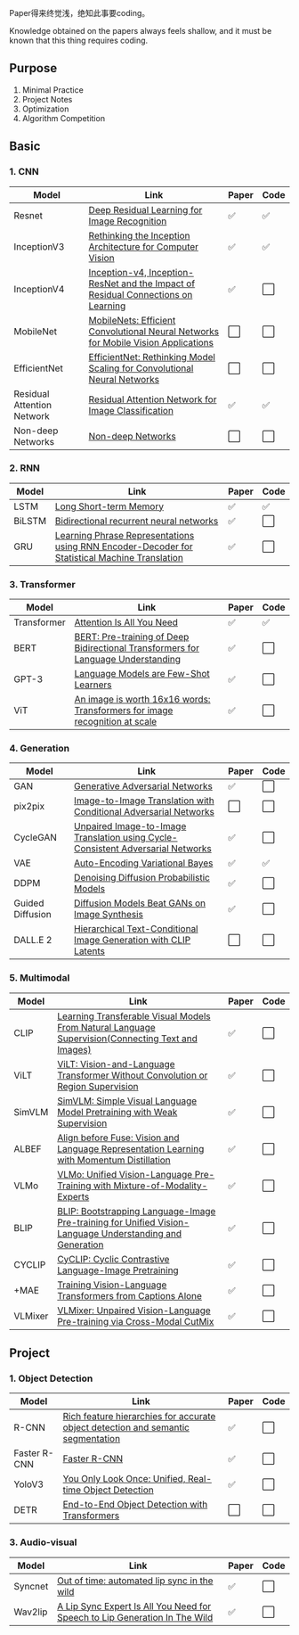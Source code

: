 <!--
 * @Author: Jiayi Liu
 * @Date: 2022-10-02 08:25:41
 * @LastEditors: Jiayi Liu
 * @LastEditTime: 2023-05-25 03:33:09
 * @FilePath: /private_jacieliu/DL-paper-implementation/README.md
 * @Description: 
 * Copyright (c) 2022 by JiayiLiu, All Rights Reserved. 
-->
Paper得来终觉浅，绝知此事要coding。

Knowledge obtained on the papers always feels shallow, and it must be known that this thing requires coding.

## Purpose

1. Minimal Practice
2. Project Notes
3. Optimization
4. Algorithm Competition

## Basic

### 1. CNN

| Model   | Link   | Paper  | Code  |
| ----  | ----  | ----  | ----  |
| Resnet  | [Deep Residual Learning for Image Recognition](https://arxiv.org/abs/1512.03385v1)  | :white_check_mark: | :white_check_mark: |
| InceptionV3  | [Rethinking the Inception Architecture for Computer Vision](https://arxiv.org/abs/1512.00567v3)  | :white_check_mark: | :white_check_mark: |
| InceptionV4  | [Inception-v4, Inception-ResNet and the Impact of Residual Connections on Learning](https://arxiv.org/abs/1602.07261)  | :white_check_mark: | :white_large_square: |
| MobileNet  | [MobileNets: Efficient Convolutional Neural Networks for Mobile Vision Applications](https://arxiv.org/abs/1704.04861)  | :white_large_square: | :white_large_square: |
| EfficientNet  | [EfficientNet: Rethinking Model Scaling for Convolutional Neural Networks](https://arxiv.org/abs/1905.11946)  | :white_large_square: | :white_large_square: |
| Residual Attention Network  | [Residual Attention Network for Image Classification](https://arxiv.org/abs/1704.06904)  | :white_check_mark: | :white_check_mark: |
| Non-deep Networks  | [Non-deep Networks](https://arxiv.org/abs/2110.07641)  | :white_large_square: | :white_large_square: |

### 2. RNN
| Model   | Link   | Paper  | Code  |
| ----  | ----  | ----  | ----  |
| LSTM  | [Long Short-term Memory](https://www.researchgate.net/publication/13853244_Long_Short-term_Memory)  | :white_check_mark: | :white_check_mark: |
| BiLSTM  | [Bidirectional recurrent neural networks](https://www.researchgate.net/publication/3316656_Bidirectional_recurrent_neural_networks)  | :white_check_mark: | :white_large_square: |
| GRU  | [Learning Phrase Representations using RNN Encoder-Decoder for Statistical Machine Translation](https://arxiv.org/abs/1406.1078)  | :white_check_mark: | :white_large_square: |

### 3. Transformer

| Model   | Link   | Paper  | Code  |
| ----  | ----  | ----  | ----  |
| Transformer  | [Attention Is All You Need](https://arxiv.org/abs/1706.03762)  | :white_check_mark: | :white_check_mark: |
| BERT  | [BERT: Pre-training of Deep Bidirectional Transformers for Language Understanding](https://arxiv.org/abs/1810.04805)  | :white_check_mark: | :white_large_square: |
| GPT-3  | [Language Models are Few-Shot Learners](https://arxiv.org/abs/2005.14165)  | :white_check_mark: | :white_large_square: |
| ViT  | [An image is worth 16x16 words: Transformers for image recognition at scale](https://arxiv.org/abs/2010.11929)  | :white_check_mark: | :white_large_square: |


### 4. Generation

| Model   | Link   | Paper  | Code  |
| ----  | ----  | ----  | ----  |
| GAN  | [Generative Adversarial Networks](https://arxiv.org/abs/1406.2661)  | :white_check_mark: | :white_large_square: |
| pix2pix  | [Image-to-Image Translation with Conditional Adversarial Networks](https://arxiv.org/abs/1611.07004)  | :white_large_square: | :white_large_square: |
| CycleGAN  | [Unpaired Image-to-Image Translation using Cycle-Consistent Adversarial Networks](https://arxiv.org/abs/1703.10593)  | :white_check_mark: | :white_large_square: |
| VAE  | [Auto-Encoding Variational Bayes](https://arxiv.org/abs/1312.6114)  | :white_check_mark: | :white_check_mark: |
| DDPM  | [Denoising Diffusion Probabilistic Models](https://arxiv.org/abs/2006.11239)  | :white_check_mark: | :white_large_square: |
| Guided Diffusion  | [Diffusion Models Beat GANs on Image Synthesis](https://arxiv.org/abs/2105.05233)  | :white_check_mark: | :white_large_square: |
| DALL.E 2  | [Hierarchical Text-Conditional Image Generation with CLIP Latents](https://arxiv.org/abs/2204.06125)  | :white_large_square: | :white_large_square: |

### 5. Multimodal

| Model   | Link   | Paper  | Code  |
| ----  | ----  | ----  | ----  |
| CLIP  | [Learning Transferable Visual Models From Natural Language Supervision(Connecting Text and Images)](https://arxiv.org/abs/2103.00020)  | :white_check_mark: | :white_large_square: |
| ViLT  | [ViLT: Vision-and-Language Transformer Without Convolution or Region Supervision](https://arxiv.org/abs/2102.03334)  | :white_check_mark: | :white_large_square: |
| SimVLM  | [SimVLM: Simple Visual Language Model Pretraining with Weak Supervision](https://arxiv.org/abs/2108.10904)  | :white_check_mark: | :white_large_square: |
| ALBEF  | [Align before Fuse: Vision and Language Representation Learning with Momentum Distillation](https://proceedings.neurips.cc/paper/2021/hash/505259756244493872b7709a8a01b536-Abstract.html)  | :white_check_mark: | :white_large_square: |
| VLMo  | [VLMo: Unified Vision-Language Pre-Training with Mixture-of-Modality-Experts](https://proceedings.neurips.cc/paper_files/paper/2022/hash/d46662aa53e78a62afd980a29e0c37ed-Abstract-Conference.html)  | :white_check_mark: | :white_large_square: |
| BLIP  | [BLIP: Bootstrapping Language-Image Pre-training for Unified Vision-Language Understanding and Generation](https://proceedings.mlr.press/v162/li22n.html)  | :white_check_mark: | :white_large_square: |
| CYCLIP  | [CyCLIP: Cyclic Contrastive Language-Image Pretraining](https://proceedings.neurips.cc/paper_files/paper/2022/hash/2cd36d327f33d47b372d4711edd08de0-Abstract-Conference.html)  | :white_check_mark: | :white_large_square: |
| +MAE  | [Training Vision-Language Transformers from Captions Alone](https://arxiv.org/abs/2205.09256)  | :white_check_mark: | :white_large_square: |
| VLMixer  | [VLMixer: Unpaired Vision-Language Pre-training via Cross-Modal CutMix](https://proceedings.mlr.press/v162/wang22h.html)  | :white_check_mark: | :white_large_square: |


## Project
### 1. Object Detection

| Model   | Link   | Paper  | Code  |
| ----  | ----  | ----  | ----  |
| R-CNN  | [Rich feature hierarchies for accurate object detection and semantic segmentation](https://arxiv.org/abs/1311.2524)  | :white_check_mark: | :white_large_square: |
| Faster R-CNN  | [Faster R-CNN](https://arxiv.org/abs/1504.08083)  | :white_check_mark: | :white_large_square: |
| YoloV3  | [You Only Look Once: Unified, Real-time Object Detection](https://www.cv-foundation.org/openaccess/content_cvpr_2016/html/Redmon_You_Only_Look_CVPR_2016_paper.html)  | :white_check_mark: | :white_large_square: |
| DETR  | [End-to-End Object Detection with Transformers](https://arxiv.org/abs/2005.12872)  | :white_large_square: | :white_large_square: |

### 3. Audio-visual

| Model   | Link   | Paper  | Code  |
| ----  | ----  | ----  | ----  |
| Syncnet  | [Out of time: automated lip sync in the wild](https://link.springer.com/chapter/10.1007/978-3-319-54427-4_19)  | :white_check_mark: | :white_large_square: |
| Wav2lip  | [A Lip Sync Expert Is All You Need for Speech to Lip Generation In The Wild](https://arxiv.org/abs/2008.10010)  | :white_check_mark: | :white_large_square: |